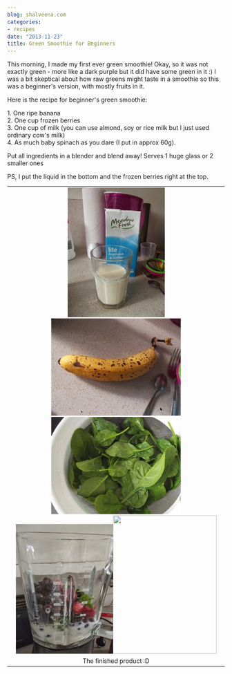 ```yaml
---
blog: shalveena.com
categories:
- recipes
date: "2013-11-23"
title: Green Smoothie for Beginners
---
```


This morning, I made my first ever green smoothie! Okay, so it was not exactly green - more like a dark purple but it did have some green in it :) I was a bit skeptical about how raw greens might taste in a smoothie so this was a beginner's version, with mostly fruits in it.  
  
Here is the recipe for beginner's green smoothie:  
  
1\. One ripe banana  
2\. One cup frozen berries  
3\. One cup of milk (you can use almond, soy or rice milk but I just used ordinary cow's milk)  
4\. As much baby spinach as you dare (I put in approx 60g).  
  
Put all ingredients in a blender and blend away! Serves 1 huge glass or 2 smaller ones  
  
PS, I put the liquid in the bottom and the frozen berries right at the top.  
  

<table align="center" cellpadding="0" cellspacing="0" class="tr-caption-container" style="margin-left:auto;margin-right:auto;text-align:center;"><tbody><tr><td style="text-align:center;"><a href="https://shalveena.files.wordpress.com/2013/11/2a7d1-dscf5900.jpg" style="margin-left:auto;margin-right:auto;"><img border="0" src="images/aa406-dscf5901.jpg" style="margin-left:auto;margin-right:auto;"><img border="0" src="images/22f4c-dscf5902.jpg" style="margin-left:auto;margin-right:auto;"><img border="0" src="images/19992-dscf5903.jpg" style="margin-left:auto;margin-right:auto;"><img border="0" src="images/3fc22-dscf5904.jpg" style="margin-left:auto;margin-right:auto;"><img border="0" src="https://shalveena.files.wordpress.com/2013/11/3fc22-dscf5904.jpg?w=225" height="320" width="240"></a></td></tr><tr><td class="tr-caption" style="text-align:center;">The finished product :D</td></tr></tbody></table>
